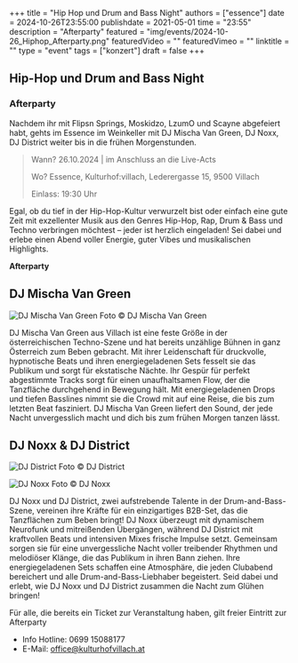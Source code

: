 +++
title = "Hip Hop und Drum and Bass Night"
authors = ["essence"]
date = 2024-10-26T23:55:00
publishdate = 2021-05-01
time = "23:55"
description = "Afterparty"
featured = "img/events/2024-10-26_Hiphop_Afterparty.png"
featuredVideo = ""
featuredVimeo = ""
linktitle = ""
type = "event"
tags = ["konzert"]
draft = false
+++

## Hip-Hop und Drum and Bass Night

### Afterparty

Nachdem ihr mit Flipsn Springs, Moskidzo, LzumO und Scayne abgefeiert habt, gehts im Essence im Weinkeller mit DJ Mischa Van Green, DJ Noxx, DJ District weiter bis in die frühen Morgenstunden.

>Wann? 26.10.2024 | im Anschluss an die Live-Acts
>
>Wo? Essence, Kulturhof:villach, Lederergasse 15, 9500 Villach
>
>Einlass: 19:30 Uhr

Egal, ob du tief in der Hip-Hop-Kultur verwurzelt bist oder einfach eine gute Zeit mit exzellenter Musik aus den Genres Hip-Hop, Rap, Drum & Bass und Techno verbringen möchtest – jeder ist herzlich eingeladen! Sei dabei und erlebe einen Abend voller Energie, guter Vibes und musikalischen Highlights.

**Afterparty**

## DJ Mischa Van Green

![DJ Mischa Van Green](/img/events/2024-10-26_Mischa.jpg)
Foto © DJ Mischa Van Green

DJ Mischa Van Green aus Villach ist eine feste Größe in der österreichischen Techno-Szene und hat bereits unzählige Bühnen in ganz Österreich zum Beben gebracht. Mit ihrer Leidenschaft für druckvolle, hypnotische Beats und ihren energiegeladenen Sets fesselt sie das Publikum und sorgt für ekstatische Nächte. Ihr Gespür für perfekt abgestimmte Tracks sorgt für einen unaufhaltsamen Flow, der die Tanzfläche durchgehend in Bewegung hält. Mit energiegeladenen Drops und tiefen Basslines nimmt sie die Crowd mit auf eine Reise, die bis zum letzten Beat fasziniert. DJ Mischa Van Green liefert den Sound, der jede Nacht unvergesslich macht und dich bis zum frühen Morgen tanzen lässt.

## DJ Noxx & DJ District 

![DJ District](/img/events/2024-10-26_District.JPG)
Foto © DJ District

![DJ Noxx](/img/events/2024-10-26Romeo.JPG)
Foto © DJ Noxx

DJ Noxx und DJ District, zwei aufstrebende Talente in der Drum-and-Bass-Szene, vereinen ihre Kräfte für ein einzigartiges B2B-Set, das die Tanzflächen zum Beben bringt! DJ Noxx überzeugt mit dynamischem Neurofunk und mitreißenden Übergängen, während DJ District mit kraftvollen Beats und intensiven Mixes frische Impulse setzt.
Gemeinsam sorgen sie für eine unvergessliche Nacht voller treibender Rhythmen und melodiöser Klänge, die das Publikum in ihren Bann ziehen. Ihre energiegeladenen Sets schaffen eine Atmosphäre, die jeden Clubabend bereichert und alle Drum-and-Bass-Liebhaber begeistert. Seid dabei und erlebt, wie DJ Noxx und DJ District zusammen die Nacht zum Glühen bringen!

Für alle, die bereits ein Ticket zur Veranstaltung haben, gilt freier Eintritt zur Afterparty



- Info Hotline: 0699 15088177 
- E-Mail: office@kulturhofvillach.at
